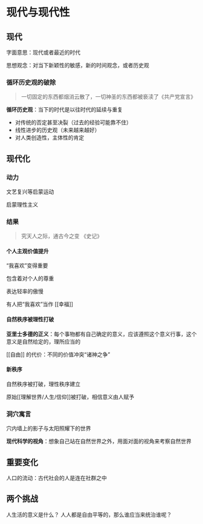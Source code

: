 # 现代与现代性

## 现代

字面意思：现代或者最近的时代

思想观念：对当下新颖性的敏感，新的时间观念，或者历史观 

### 循环历史观的破除

> 一切固定的东西都烟消云散了，一切神圣的东西都被亵渎了《共产党宣言》

**循环历史观**：当下的时代是以往时代的延续与重复

* 对传统的否定甚至决裂（过去的经验可能靠不住）
* 线性进步的历史观（未来越来越好）
* 对人类创造性，主体性的肯定

## 现代化

### 动力

文艺复兴等启蒙运动

启蒙理性主义

### 结果

> 究天人之际，通古今之变 《史记》

#### 个人主观价值提升

“我喜欢”变得重要

包含着对个人的尊重

表达轻率的傲慢

有人把“我喜欢”当作 [[幸福]]

#### 自然秩序被理性打破

**亚里士多德的正义**：每个事物都有自己确定的意义，应该遵照这个意义行事，这个意义是自然给定的，理所应当的

 [[自由]] 的代价：不同的价值冲突“诸神之争”

#### 新秩序

自然秩序被打破，理性秩序建立

原始[[理解世界/人生/信仰]]被打破，相信意义由人赋予

### 洞穴寓言
穴内墙上的影子与太阳照耀下的世界

**现代科学的视角**：想象自己站在自然世界之外，用面对面的视角来考察自然世界

## 重要变化
人口的流动：古代社会的人是连在社群之中
## 两个挑战
人生活的意义是什么？
人人都是自由平等的，那么谁应当来统治谁呢？